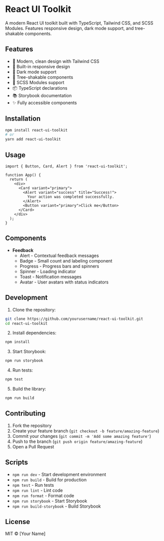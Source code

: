 # React UI Toolkit

A modern React UI toolkit built with TypeScript, Tailwind CSS, and SCSS Modules. Features responsive design, dark mode support, and tree-shakable components.

## Features

- 🎨 Modern, clean design with Tailwind CSS
- 📱 Built-in responsive design
- 🌙 Dark mode support
- 🌳 Tree-shakable components
- 💅 SCSS Modules support
- 📦 TypeScript declarations
- 📚 Storybook documentation
- ✨ Fully accessible components

## Installation

```bash
npm install react-ui-toolkit
# or
yarn add react-ui-toolkit
```

## Usage

```tsx
import { Button, Card, Alert } from 'react-ui-toolkit';

function App() {
  return (
    <div>
      <Card variant="primary">
        <Alert variant="success" title="Success!">
          Your action was completed successfully.
        </Alert>
        <Button variant="primary">Click me</Button>
      </Card>
    </div>
  );
}
```

## Components

- **Feedback**
  - Alert - Contextual feedback messages
  - Badge - Small count and labeling component
  - Progress - Progress bars and spinners
  - Spinner - Loading indicator
  - Toast - Notification messages
  - Avatar - User avatars with status indicators

## Development

1. Clone the repository:
```bash
git clone https://github.com/yourusername/react-ui-toolkit.git
cd react-ui-toolkit
```

2. Install dependencies:
```bash
npm install
```

3. Start Storybook:
```bash
npm run storybook
```

4. Run tests:
```bash
npm test
```

5. Build the library:
```bash
npm run build
```

## Contributing

1. Fork the repository
2. Create your feature branch (`git checkout -b feature/amazing-feature`)
3. Commit your changes (`git commit -m 'Add some amazing feature'`)
4. Push to the branch (`git push origin feature/amazing-feature`)
5. Open a Pull Request

## Scripts

- `npm run dev` - Start development environment
- `npm run build` - Build for production
- `npm test` - Run tests
- `npm run lint` - Lint code
- `npm run format` - Format code
- `npm run storybook` - Start Storybook
- `npm run build-storybook` - Build Storybook

## License

MIT © [Your Name] 